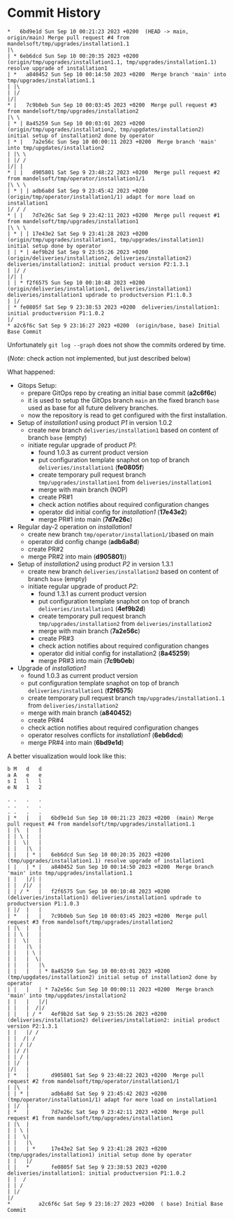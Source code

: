# Commit History


```
*   6bd9e1d Sun Sep 10 00:21:23 2023 +0200  (HEAD -> main, origin/main) Merge pull request #4 from mandelsoft/tmp/upgrades/installation1.1
|\  
| * 6eb6dcd Sun Sep 10 00:20:35 2023 +0200  (origin/tmp/upgrades/installation1.1, tmp/upgrades/installation1.1) resolve upgrade of installation1
| *   a840452 Sun Sep 10 00:14:50 2023 +0200  Merge branch 'main' into tmp/upgrades/installation1.1
| |\  
| |/  
|/|   
* |   7c9b0eb Sun Sep 10 00:03:45 2023 +0200  Merge pull request #3 from mandelsoft/tmp/upgrades/installation2
|\ \  
| * | 8a45259 Sun Sep 10 00:03:01 2023 +0200  (origin/tmp/upgrades/installation2, tmp/upgdates/installation2) initial setup of installation2 done by operator
| * |   7a2e56c Sun Sep 10 00:00:11 2023 +0200  Merge branch 'main' into tmp/upgdates/installation2
| |\ \  
| |/ /  
|/| |   
* | |   d905801 Sat Sep 9 23:48:22 2023 +0200  Merge pull request #2 from mandelsoft/tmp/operator/installation1/1
|\ \ \  
| * | | adb6a8d Sat Sep 9 23:45:42 2023 +0200  (origin/tmp/operator/installation1/1) adapt for more load on installation1
|/ / /  
* | |   7d7e26c Sat Sep 9 23:42:11 2023 +0200  Merge pull request #1 from mandelsoft/tmp/upgrades/installation1
|\ \ \  
| * | | 17e43e2 Sat Sep 9 23:41:28 2023 +0200  (origin/tmp/upgrades/installation1, tmp/upgrades/installation1) initial setup done by operator
| | * | 4ef9b2d Sat Sep 9 23:55:26 2023 +0200  (origin/deliveries/installation2, deliveries/installation2) deliveries/installation2: initial product version P2:1.3.1
| |/ /  
|/| |   
| | * f2f6575 Sun Sep 10 00:10:48 2023 +0200  (origin/deliveries/installation1, deliveries/installation1) deliveries/installation1 updrade to productversion P1:1.0.3
| |/  
| * fe0805f Sat Sep 9 23:38:53 2023 +0200  deliveries/installation1: initial productversion P1:1.0.2
|/  
* a2c6f6c Sat Sep 9 23:16:27 2023 +0200  (origin/base, base) Initial Base Commit
```

Unfortunately `git log --graph` does not show the commits ordered by time.

(*Note*: check action not implemented, but just described below)

What happened:
- Gitops Setup:
  - prepare GitOps repo by creating an initial base commit (**a2c6f6c**)
  - it is used to setup the GitOps branch `main` an the fixed branch `base`
    used as base for all future delivery branches.
  - now the repository is read to get configured with the first installation.
- Setup of *installation1* using product *P1* in version 1.0.2
  - create new branch `deliveries/installation1` based on content of branch `base` (empty)
  - initiate regular upgrade of product *P1*:
    - found 1.0.3 as current product version
    - put configuration template snaphot on top of branch `deliveries/installation1` (**fe0805f**)
    - create temporary pull request branch `tmp/upgrades/installation1` from `deliveries/installation1`
    - merge with main branch (NOP)
    - create PR#1
    - check action notifies about required configuration changes
    - operator did initial config for *installation1* (**17e43e2**)
    - merge PR#1 into main (**7d7e26c**)
- Regular day-2 operation on *installation1*
  - create new branch `tmp/operator/installation1/1`based on main
  - operator did config change (**adb6a8d**)
  - create PR#2
  - merge PR#2 into main (**d905801**))
- Setup of *installation2* using product *P2* in version 1.3.1
  - create new branch `deliveries/installation2` based on content of branch `base` (empty)
  - initiate regular upgrade of product *P2*:
    - found 1.3.1 as current product version
    - put configuration template snaphot on top of branch `deliveries/installation1` (**4ef9b2d**)
    - create temporary pull request branch `tmp/upgrades/installation2` from `deliveries/installation2`
    - merge with main branch (**7a2e56c**)
    - create PR#3
    - check action notifies about required configuration changes
    - operator did initial config for installation2 (**8a45259**)
    - merge PR#3 into main (**7c9b0eb**)
- Upgrade of *installation1*
  - found 1.0.3 as current product version
  - put configuration template snaphot on top of branch `deliveries/installation1` (**f2f6575**)
  - create temporary pull request branch `tmp/upgrades/installation1.1` from `deliveries/installation2`
  - merge with main branch (**a840452**)
  - create PR#4
  - check action notifies about required configuration changes
  - operator resolves conflicts for *installation1* (**6eb6dcd**)
  - merge PR#4 into main (**6bd9e1d**)

A better visualization would look like this:

```
b M   d   d
a A   e   e
s I   l   l
e N   1   2

. .   .   .
. .   .   .
. .   .   .
| *   |   |   6bd9e1d Sun Sep 10 00:21:23 2023 +0200  (main) Merge pull request #4 from mandelsoft/tmp/upgrades/installation1.1
| |\  |   |
| | \ |   |
| |  \|   |
| |   |\  |
| |   | * |   6eb6dcd Sun Sep 10 00:20:35 2023 +0200  (tmp/upgrades/installation1.1) resolve upgrade of installation1
| |   | * |   a840452 Sun Sep 10 00:14:50 2023 +0200  Merge branch 'main' into tmp/upgrades/installation1.1
| |   |/| |
| |  /|/  |
| | / *   |   f2f6575 Sun Sep 10 00:10:48 2023 +0200  (deliveries/installation1) deliveries/installation1 updrade to productversion P1:1.0.3
| |/  |   |
| *   |   |   7c9b0eb Sun Sep 10 00:03:45 2023 +0200  Merge pull request #3 from mandelsoft/tmp/upgrades/installation2
| |\  |   |
| | \ |   |
| |  \|   |
| |   |\  |
| |   | \ |
| |   |  \| 
| |   |   |\
| |   |   | * 8a45259 Sun Sep 10 00:03:01 2023 +0200  (tmp/upgdates/installation2) initial setup of installation2 done by operator
| |   |   | * 7a2e56c Sun Sep 10 00:00:11 2023 +0200  Merge branch 'main' into tmp/upgdates/installation2
| |   |   |/|
| |   |  /|/
| |   | / *   4ef9b2d Sat Sep 9 23:55:26 2023 +0200  (deliveries/installation2) deliveries/installation2: initial product version P2:1.3.1
| |   |/ /
| |  /| /
| | / |/
| |/ /|
| | / |
| |/  |
|/|   |
| *   |       d905801 Sat Sep 9 23:48:22 2023 +0200  Merge pull request #2 from mandelsoft/tmp/operator/installation1/1
| |\  |
| | * |       adb6a8d Sat Sep 9 23:45:42 2023 +0200  (tmp/operator/installation1/1) adapt for more load on installation1
| |/  |
| *   |       7d7e26c Sat Sep 9 23:42:11 2023 +0200  Merge pull request #1 from mandelsoft/tmp/upgrades/installation1
| |\  |
| | \ |
| |  \|
| |   |\  
| |   | *     17e43e2 Sat Sep 9 23:41:28 2023 +0200  (tmp/upgrades/installation1) initial setup done by operator
| |   |/
| |   *       fe0805f Sat Sep 9 23:38:53 2023 +0200  deliveries/installation1: initial productversion P1:1.0.2
| |  /
| | /
| |/
|/
*         a2c6f6c Sat Sep 9 23:16:27 2023 +0200  ( base) Initial Base Commit
```
